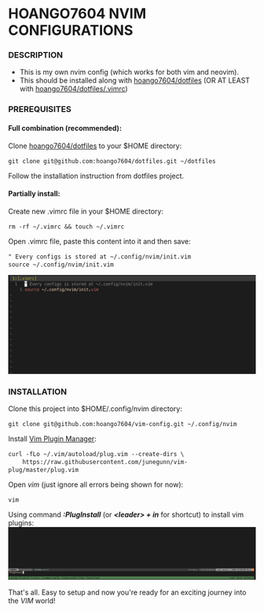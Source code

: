 # HOANGO7604 NVIM CONFIGURATIONS

### DESCRIPTION
- This is my own nvim config (which works for both vim and neovim).
- This should be installed along with [hoango7604/dotfiles](https://github.com/hoango7604/dotfiles) (OR AT LEAST with [hoango7604/dotfiles/.vimrc](https://github.com/hoango7604/dotfiles/blob/master/config/.vimrc))

### PREREQUISITES

#### Full combination (recommended):
Clone [hoango7604/dotfiles](https://github.com/hoango7604/dotfiles) to your $HOME directory:
```
git clone git@github.com:hoango7604/dotfiles.git ~/dotfiles
```

Follow the installation instruction from dotfiles project.

#### Partially install:
Create new .vimrc file in your $HOME directory:
```
rm -rf ~/.vimrc && touch ~/.vimrc
```

Open .vimrc file, paste this content into it and then save:
```
" Every configs is stored at ~/.config/nvim/init.vim
source ~/.config/nvim/init.vim
```
![vimrc-content](./screenshots/vimrc-content.png)

### INSTALLATION
Clone this project into $HOME/.config/nvim directory:
```
git clone git@github.com:hoango7604/vim-config.git ~/.config/nvim
```

Install [Vim Plugin Manager](https://github.com/junegunn/vim-plug):
```
curl -fLo ~/.vim/autoload/plug.vim --create-dirs \
    https://raw.githubusercontent.com/junegunn/vim-plug/master/plug.vim
```

Open *vim* (just ignore all errors being shown for now):
```
vim
```

Using command __*:PlugInstall*__ (or __*\<leader\> + in*__ for shortcut) to install vim plugins:
![install-vim-plugins](./screenshots/install-vim-plugins.png)

That's all. Easy to setup and now you're ready for an exciting journey into the *VIM* world!

